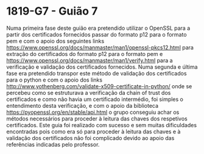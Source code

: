 # 1819-G7 - Guião 7
Numa primeira fase deste guião era pretendido utilizar o OpenSSL para a partir dos certificados fornecidos passar do formato p12 para o formato pem e com o apoio dos seguintes links https://www.openssl.org/docs/manmaster/man1/openssl-pkcs12.html para extração do certificados do formato p12 para o formato pem e https://www.openssl.org/docs/manmaster/man1/verify.html para a verificação e validação dos certificados fornecidos.
Numa segunda e última fase era pretendido transpor este método de validação dos certificados para o python e com o apoio dos links http://www.yothenberg.com/validate-x509-certificate-in-python/ onde se percebeu como se estruturava a verificação da chain of trust dos certificados e como não havia um certificado intermédio, foi simples o entendimento desta verificação, e com o apoio da biblioteca https://pyopenssl.org/en/stable/api.html o grupo conseguiu achar os métodos necessários para proceder à leitura das chaves dos respetivos certificados.
Este guia foi realizado com sucesso e sem muitas dificuldades encontradas pois como era só para proceder à leitura das chaves e à validação dos certificados não foi complicado devido ao apoio das referências indicadas pelo professor.
